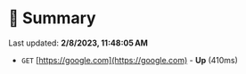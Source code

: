 # 📖 Summary
Last updated: **2/8/2023, 11:48:05 AM**

- `GET` [https://google.com](https://google.com) - **Up** (410ms)
